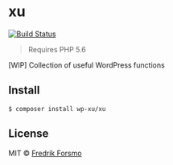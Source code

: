 # xu

[![Build Status](https://travis-ci.org/wp-xu/xu.svg?branch=master)](https://travis-ci.org/wp-xu/xu)

> Requires PHP 5.6

[WIP] Collection of useful WordPress functions

## Install

```
$ composer install wp-xu/xu
```

## License

MIT © [Fredrik Forsmo](https://github.com/frozzare)
